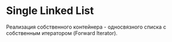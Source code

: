 # Single Linked List
Реализация собственного контейнера - односвязного списка с собственным итератором (Forward Iterator).
